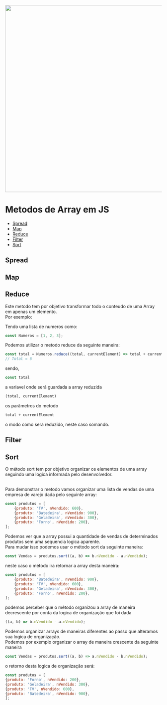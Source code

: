 <img src="https://github.com/user-attachments/assets/7c8c6b73-9dc0-43da-9847-adf15889f72d" width="600px" >

# Metodos de Array em JS

 <!--ts-->
 
 * [Spread](#Spread)
 * [Map](#Map)
 * [Reduce](#Reduce)
 * [Filter](#Filter)
 * [Sort](#Sort)
 
 <!--te-->


 ## Spread

 ## Map

 ## Reduce
 Este metodo tem por objetivo transformar todo o conteudo de uma Array em apenas um elemento.<br>
 Por exemplo:

 Tendo uma lista de numeros como:
 ~~~javascript
 const Numeros = [1, 2, 3];
 ~~~~

Podemos utilizar o metodo reduce da seguinte maneira:
~~~javascript
const total = Numeros.reduce((total, currentElement) => total + currentElement)
// Total = 6
~~~
sendo,<br>

~~~javascript
const total
~~~

a variavel onde será guardada a array reduzida

~~~javascript
(total, currentElement)
~~~

os parâmetros do metodo

~~~javascript
total + currentElement
~~~ 
o modo como sera reduzido, neste caso somando.



 ## Filter

 ## Sort
 O método sort tem por objetivo organizar os elementos de uma array seguindo uma logica informada pelo desenvolvedor. <br>
 <br>
 
Para demonstrar o metodo vamos organizar uma lista de vendas de uma empresa de varejo dada pelo seguinte array:

~~~javascript
const produtos = [
	{produto: 'TV', nVendido: 600},
	{produto: 'Batedeira', nVendido: 900},
	{produto: 'Geladeira', nVendido: 300},
	{produto: 'Forno', nVendido: 200},
];
~~~

Podemos ver que a array possui a quantidade de vendas de determinados produtos sem uma sequencia logica aparente.<br>
Para mudar isso podemos usar o método sort da seguinte maneira:
~~~javascript
const Vendas = produtos.sort((a, b) => b.nVendido - a.nVendido);
~~~
neste caso o método ira retornar a array desta maneira:

~~~javascript
const produtos = [
	{produto: 'Batedeira', nVendido: 900},
	{produto: 'TV', nVendido: 600},
	{produto: 'Geladeira', nVendido: 300},
	{produto: 'Forno', nVendido: 200},
];
~~~

podemos perceber que o método organizou a array de maneira decrescente por conta da logica de organização que foi dada
~~~javascript
((a, b) => b.nVendido - a.nVendido);
~~~
Podemos organizar arrays de maneiras diferentes ao passo que alteramos sua logica de organização.<br>
Podemos por exemplo organizar o array de maneira crescente da seguinte maneira

~~~javascript
const Vendas = produtos.sort((a, b) => a.nVendido - b.nVendido);
~~~
o retorno desta logica de organização será:
~~~javascript
const produtos = [
{produto: 'Forno', nVendido: 200},
{produto: 'Geladeira', nVendido: 300},
{produto: 'TV', nVendido: 600},
{produto: 'Batedeira', nVendido: 900},
];
~~~
